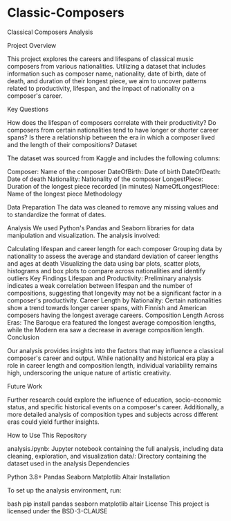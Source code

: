 # Classic-Composers
Classical Composers Analysis

Project Overview

This project explores the careers and lifespans of classical music composers from various nationalities. Utilizing a dataset that includes information such as composer name, nationality, date of birth, date of death, and duration of their longest piece, we aim to uncover patterns related to productivity, lifespan, and the impact of nationality on a composer's career.

Key Questions

How does the lifespan of composers correlate with their productivity?
Do composers from certain nationalities tend to have longer or shorter career spans?
Is there a relationship between the era in which a composer lived and the length of their compositions?
Dataset

The dataset was sourced from Kaggle and includes the following columns:

Composer: Name of the composer
DateOfBirth: Date of birth
DateOfDeath: Date of death
Nationality: Nationality of the composer
LongestPiece: Duration of the longest piece recorded (in minutes)
NameOfLongestPiece: Name of the longest piece
Methodology

Data Preparation
The data was cleaned to remove any missing values and to standardize the format of dates. 

Analysis
We used Python's Pandas and Seaborn libraries for data manipulation and visualization. The analysis involved:

Calculating lifespan and career length for each composer
Grouping data by nationality to assess the average and standard deviation of career lengths and ages at death
Visualizing the data using bar plots, scatter plots, histograms and box plots to compare across nationalities and identify outliers
Key Findings
Lifespan and Productivity: Preliminary analysis indicates a weak correlation between lifespan and the number of compositions, suggesting that longevity may not be a significant factor in a composer's productivity.
Career Length by Nationality: Certain nationalities show a trend towards longer career spans, with Finnish and American composers having the longest average careers.
Composition Length Across Eras: The Baroque era featured the longest average composition lengths, while the Modern era saw a decrease in average composition length.
Conclusion

Our analysis provides insights into the factors that may influence a classical composer's career and output. While nationality and historical era play a role in career length and composition length, individual variability remains high, underscoring the unique nature of artistic creativity.

Future Work

Further research could explore the influence of education, socio-economic status, and specific historical events on a composer's career. Additionally, a more detailed analysis of composition types and subjects across different eras could yield further insights.

How to Use This Repository

analysis.ipynb: Jupyter notebook containing the full analysis, including data cleaning, exploration, and visualization
data/: Directory containing the dataset used in the analysis
Dependencies

Python 3.8+
Pandas
Seaborn
Matplotlib
Altair
Installation

To set up the analysis environment, run:

bash
pip install pandas seaborn matplotlib altair
License This project is licensed under the BSD-3-CLAUSE
